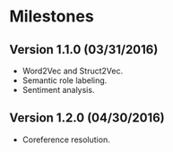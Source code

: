# Milestones

## Version 1.1.0 (03/31/2016)

* Word2Vec and Struct2Vec.
* Semantic role labeling.
* Sentiment analysis.

## Version 1.2.0 (04/30/2016)

* Coreference resolution.
